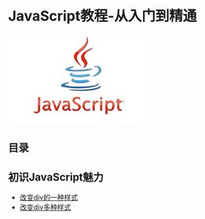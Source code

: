 # JavaScript教程-从入门到精通
![Alt text](https://github.com/Harrdy2018/JavaScript/blob/master/js.png)
## 目录
## 初识JavaScript魅力
* [改变div的一种样式](https://github.com/Harrdy2018/JavaScript/edit/master/ex1.html)
* [改变div多种样式](https://github.com/Harrdy2018/JavaScript/edit/master/ex2.html)
